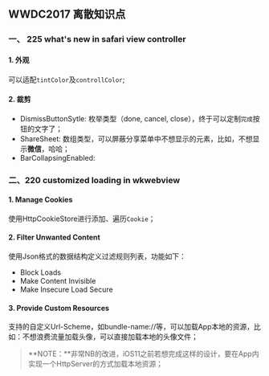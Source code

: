 ## WWDC2017 离散知识点

### 一、 225 what's new in safari view controller

#### 1. 外观

可以适配`tintColor`及`controllColor`;

#### 2. 裁剪

- DismissButtonSytle: 枚举类型（done, cancel, close），终于可以定制`完成`按钮的文字了；
- ShareSheet: 数组类型，可以屏蔽分享菜单中不想显示的元素，比如，不想显示**微信**，哈哈；
- BarCollapsingEnabled:

### 二、220 customized loading in wkwebview

#### 1. Manage Cookies

使用HttpCookieStore进行添加、遍历`Cookie`；

#### 2. Filter Unwanted Content

使用Json格式的数据结构定义过滤规则列表，功能如下：

- Block Loads
- Make Content Invisible
- Make Insecure Load Secure

#### 3. Provide Custom Resources

支持的自定义Url-Scheme，如bundle-name://等，可以加载App本地的资源，比如：不想浪费流量加载头像，可以直接加载本地的头像文件；

> **NOTE：**非常NB的改进，iOS11之前若想完成这样的设计，要在App内实现一个HttpServer的方式加载本地资源；